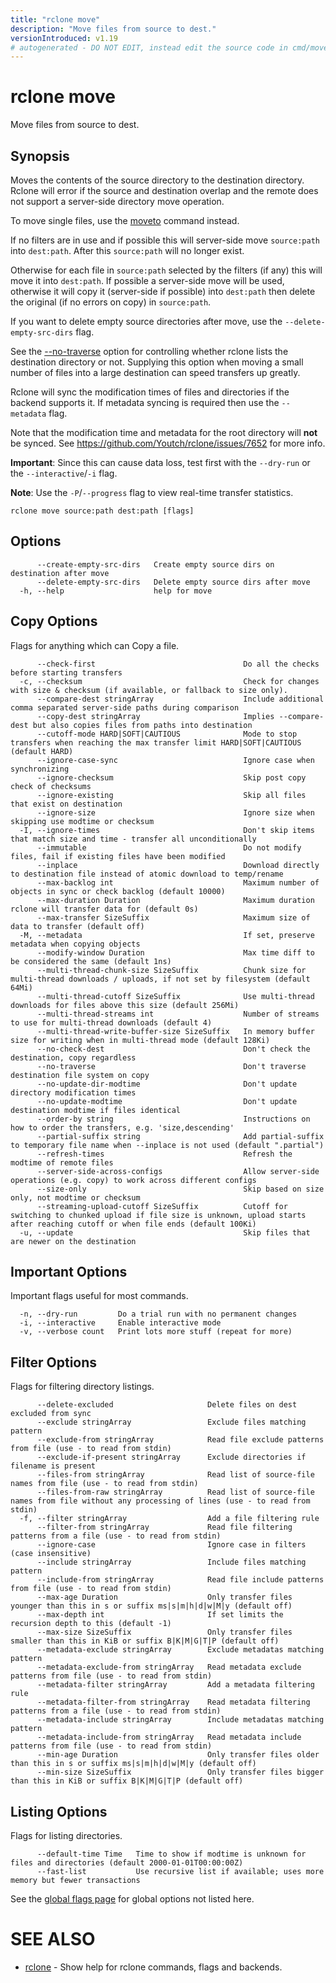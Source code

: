 ```yaml
---
title: "rclone move"
description: "Move files from source to dest."
versionIntroduced: v1.19
# autogenerated - DO NOT EDIT, instead edit the source code in cmd/move/ and as part of making a release run "make commanddocs"
---
```

# rclone move

Move files from source to dest.

## Synopsis


Moves the contents of the source directory to the destination
directory. Rclone will error if the source and destination overlap and
the remote does not support a server-side directory move operation.

To move single files, use the [moveto](/commands/rclone_moveto/)
command instead.

If no filters are in use and if possible this will server-side move
`source:path` into `dest:path`. After this `source:path` will no
longer exist.

Otherwise for each file in `source:path` selected by the filters (if
any) this will move it into `dest:path`.  If possible a server-side
move will be used, otherwise it will copy it (server-side if possible)
into `dest:path` then delete the original (if no errors on copy) in
`source:path`.

If you want to delete empty source directories after move, use the
`--delete-empty-src-dirs` flag.

See the [--no-traverse](/docs/#no-traverse) option for controlling
whether rclone lists the destination directory or not.  Supplying this
option when moving a small number of files into a large destination
can speed transfers up greatly.

Rclone will sync the modification times of files and directories if
the backend supports it. If metadata syncing is required then use the
`--metadata` flag.

Note that the modification time and metadata for the root directory
will **not** be synced. See https://github.com/Youtch/rclone/issues/7652
for more info.

**Important**: Since this can cause data loss, test first with the
`--dry-run` or the `--interactive`/`-i` flag.

**Note**: Use the `-P`/`--progress` flag to view real-time transfer statistics.


```
rclone move source:path dest:path [flags]
```

## Options

```
      --create-empty-src-dirs   Create empty source dirs on destination after move
      --delete-empty-src-dirs   Delete empty source dirs after move
  -h, --help                    help for move
```


## Copy Options

Flags for anything which can Copy a file.

```
      --check-first                                 Do all the checks before starting transfers
  -c, --checksum                                    Check for changes with size & checksum (if available, or fallback to size only).
      --compare-dest stringArray                    Include additional comma separated server-side paths during comparison
      --copy-dest stringArray                       Implies --compare-dest but also copies files from paths into destination
      --cutoff-mode HARD|SOFT|CAUTIOUS              Mode to stop transfers when reaching the max transfer limit HARD|SOFT|CAUTIOUS (default HARD)
      --ignore-case-sync                            Ignore case when synchronizing
      --ignore-checksum                             Skip post copy check of checksums
      --ignore-existing                             Skip all files that exist on destination
      --ignore-size                                 Ignore size when skipping use modtime or checksum
  -I, --ignore-times                                Don't skip items that match size and time - transfer all unconditionally
      --immutable                                   Do not modify files, fail if existing files have been modified
      --inplace                                     Download directly to destination file instead of atomic download to temp/rename
      --max-backlog int                             Maximum number of objects in sync or check backlog (default 10000)
      --max-duration Duration                       Maximum duration rclone will transfer data for (default 0s)
      --max-transfer SizeSuffix                     Maximum size of data to transfer (default off)
  -M, --metadata                                    If set, preserve metadata when copying objects
      --modify-window Duration                      Max time diff to be considered the same (default 1ns)
      --multi-thread-chunk-size SizeSuffix          Chunk size for multi-thread downloads / uploads, if not set by filesystem (default 64Mi)
      --multi-thread-cutoff SizeSuffix              Use multi-thread downloads for files above this size (default 256Mi)
      --multi-thread-streams int                    Number of streams to use for multi-thread downloads (default 4)
      --multi-thread-write-buffer-size SizeSuffix   In memory buffer size for writing when in multi-thread mode (default 128Ki)
      --no-check-dest                               Don't check the destination, copy regardless
      --no-traverse                                 Don't traverse destination file system on copy
      --no-update-dir-modtime                       Don't update directory modification times
      --no-update-modtime                           Don't update destination modtime if files identical
      --order-by string                             Instructions on how to order the transfers, e.g. 'size,descending'
      --partial-suffix string                       Add partial-suffix to temporary file name when --inplace is not used (default ".partial")
      --refresh-times                               Refresh the modtime of remote files
      --server-side-across-configs                  Allow server-side operations (e.g. copy) to work across different configs
      --size-only                                   Skip based on size only, not modtime or checksum
      --streaming-upload-cutoff SizeSuffix          Cutoff for switching to chunked upload if file size is unknown, upload starts after reaching cutoff or when file ends (default 100Ki)
  -u, --update                                      Skip files that are newer on the destination
```

## Important Options

Important flags useful for most commands.

```
  -n, --dry-run         Do a trial run with no permanent changes
  -i, --interactive     Enable interactive mode
  -v, --verbose count   Print lots more stuff (repeat for more)
```

## Filter Options

Flags for filtering directory listings.

```
      --delete-excluded                     Delete files on dest excluded from sync
      --exclude stringArray                 Exclude files matching pattern
      --exclude-from stringArray            Read file exclude patterns from file (use - to read from stdin)
      --exclude-if-present stringArray      Exclude directories if filename is present
      --files-from stringArray              Read list of source-file names from file (use - to read from stdin)
      --files-from-raw stringArray          Read list of source-file names from file without any processing of lines (use - to read from stdin)
  -f, --filter stringArray                  Add a file filtering rule
      --filter-from stringArray             Read file filtering patterns from a file (use - to read from stdin)
      --ignore-case                         Ignore case in filters (case insensitive)
      --include stringArray                 Include files matching pattern
      --include-from stringArray            Read file include patterns from file (use - to read from stdin)
      --max-age Duration                    Only transfer files younger than this in s or suffix ms|s|m|h|d|w|M|y (default off)
      --max-depth int                       If set limits the recursion depth to this (default -1)
      --max-size SizeSuffix                 Only transfer files smaller than this in KiB or suffix B|K|M|G|T|P (default off)
      --metadata-exclude stringArray        Exclude metadatas matching pattern
      --metadata-exclude-from stringArray   Read metadata exclude patterns from file (use - to read from stdin)
      --metadata-filter stringArray         Add a metadata filtering rule
      --metadata-filter-from stringArray    Read metadata filtering patterns from a file (use - to read from stdin)
      --metadata-include stringArray        Include metadatas matching pattern
      --metadata-include-from stringArray   Read metadata include patterns from file (use - to read from stdin)
      --min-age Duration                    Only transfer files older than this in s or suffix ms|s|m|h|d|w|M|y (default off)
      --min-size SizeSuffix                 Only transfer files bigger than this in KiB or suffix B|K|M|G|T|P (default off)
```

## Listing Options

Flags for listing directories.

```
      --default-time Time   Time to show if modtime is unknown for files and directories (default 2000-01-01T00:00:00Z)
      --fast-list           Use recursive list if available; uses more memory but fewer transactions
```

See the [global flags page](/flags/) for global options not listed here.

# SEE ALSO

* [rclone](/commands/rclone/)	 - Show help for rclone commands, flags and backends.

